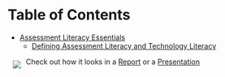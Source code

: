# Table of Contents

- [Assessment Literacy Essentials](http://view.literasee.io/WirelessK19/Assessment_Literacy/report/#section-1-assessment-literacy-essentials)
   - [Defining Assessment Literacy and Technology Literacy](http://view.literasee.io/WirelessK19/Assessment_Literacy/report/#part-1-defining-assessment-literacy-and-technology-literacy)


<a href="https://literasee.github.io"><img src="https://literasee.github.io/public/Literasee_symbol_right_trimmed.svg" align="left" hspace="10" vspace="6"></a>

Check out how it looks in a [Report](https://view.literasee.io/Literasee/Massachusetts/report) or a [Presentation](https://view.literasee.io/literasee/Massachusetts/presentation/#/)

